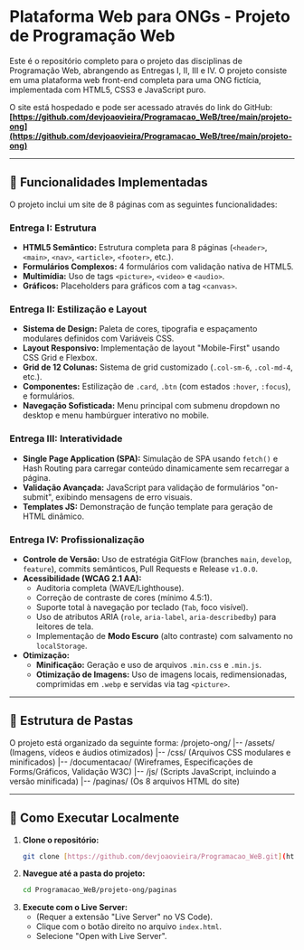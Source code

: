 # Plataforma Web para ONGs - Projeto de Programação Web

Este é o repositório completo para o projeto das disciplinas de Programação Web, abrangendo as Entregas I, II, III e IV. O projeto consiste em uma plataforma web front-end completa para uma ONG fictícia, implementada com HTML5, CSS3 e JavaScript puro.

O site está hospedado e pode ser acessado através do link do GitHub:
**[https://github.com/devjoaovieira/Programacao_WeB/tree/main/projeto-ong](https://github.com/devjoaovieira/Programacao_WeB/tree/main/projeto-ong)**

---

## 🚀 Funcionalidades Implementadas

O projeto inclui um site de 8 páginas com as seguintes funcionalidades:

### Entrega I: Estrutura
* **HTML5 Semântico:** Estrutura completa para 8 páginas (`<header>`, `<main>`, `<nav>`, `<article>`, `<footer>`, etc.).
* **Formulários Complexos:** 4 formulários com validação nativa de HTML5.
* **Multimídia:** Uso de tags `<picture>`, `<video>` e `<audio>`.
* **Gráficos:** Placeholders para gráficos com a tag `<canvas>`.

### Entrega II: Estilização e Layout
* **Sistema de Design:** Paleta de cores, tipografia e espaçamento modulares definidos com Variáveis CSS.
* **Layout Responsivo:** Implementação de layout "Mobile-First" usando CSS Grid e Flexbox.
* **Grid de 12 Colunas:** Sistema de grid customizado (`.col-sm-6`, `.col-md-4`, etc.).
* **Componentes:** Estilização de `.card`, `.btn` (com estados `:hover`, `:focus`), e formulários.
* **Navegação Sofisticada:** Menu principal com submenu dropdown no desktop e menu hambúrguer interativo no mobile.

### Entrega III: Interatividade
* **Single Page Application (SPA):** Simulação de SPA usando `fetch()` e Hash Routing para carregar conteúdo dinamicamente sem recarregar a página.
* **Validação Avançada:** JavaScript para validação de formulários "on-submit", exibindo mensagens de erro visuais.
* **Templates JS:** Demonstração de função template para geração de HTML dinâmico.

### Entrega IV: Profissionalização
* **Controle de Versão:** Uso de estratégia GitFlow (branches `main`, `develop`, `feature`), commits semânticos, Pull Requests e Release `v1.0.0`.
* **Acessibilidade (WCAG 2.1 AA):**
    * Auditoria completa (WAVE/Lighthouse).
    * Correção de contraste de cores (mínimo 4.5:1).
    * Suporte total à navegação por teclado (`Tab`, foco visível).
    * Uso de atributos ARIA (`role`, `aria-label`, `aria-describedby`) para leitores de tela.
    * Implementação de **Modo Escuro** (alto contraste) com salvamento no `localStorage`.
* **Otimização:**
    * **Minificação:** Geração e uso de arquivos `.min.css` e `.min.js`.
    * **Otimização de Imagens:** Uso de imagens locais, redimensionadas, comprimidas em `.webp` e servidas via tag `<picture>`.

---

## 📁 Estrutura de Pastas

O projeto está organizado da seguinte forma:
/projeto-ong/
    |-- /assets/ (Imagens, vídeos e áudios otimizados) 
    |-- /css/ (Arquivos CSS modulares e minificados) 
    |-- /documentacao/ (Wireframes, Especificações de Forms/Gráficos, Validação W3C) 
    |-- /js/ (Scripts JavaScript, incluindo a versão minificada) 
    |-- /paginas/ (Os 8 arquivos HTML do site)

---

## 🔧 Como Executar Localmente

1.  **Clone o repositório:**
    ```bash
    git clone [https://github.com/devjoaovieira/Programacao_WeB.git](https://github.com/devjoaovieira/Programacao_WeB.git)
    ```
2.  **Navegue até a pasta do projeto:**
    ```bash
    cd Programacao_WeB/projeto-ong/paginas
    ```
3.  **Execute com o Live Server:**
    * (Requer a extensão "Live Server" no VS Code).
    * Clique com o botão direito no arquivo `index.html`.
    * Selecione "Open with Live Server".